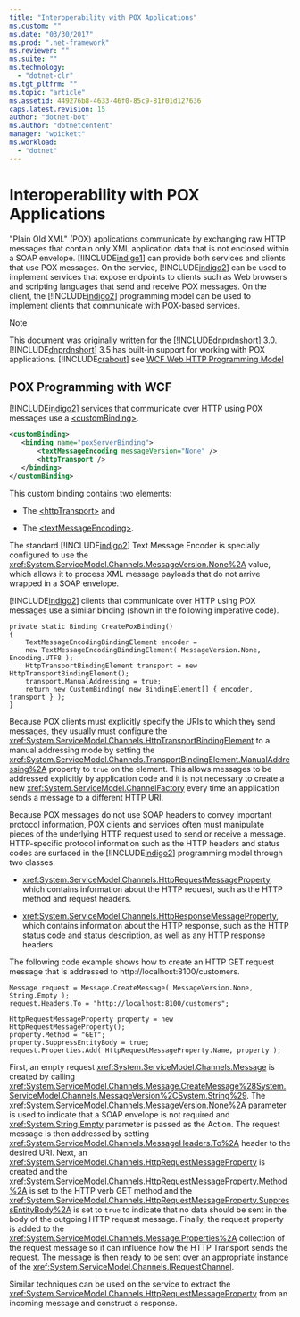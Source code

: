 ```yaml
---
title: "Interoperability with POX Applications"
ms.custom: ""
ms.date: "03/30/2017"
ms.prod: ".net-framework"
ms.reviewer: ""
ms.suite: ""
ms.technology: 
  - "dotnet-clr"
ms.tgt_pltfrm: ""
ms.topic: "article"
ms.assetid: 449276b8-4633-46f0-85c9-81f01d127636
caps.latest.revision: 15
author: "dotnet-bot"
ms.author: "dotnetcontent"
manager: "wpickett"
ms.workload: 
  - "dotnet"
---
```

# Interoperability with POX Applications
"Plain Old XML" (POX) applications communicate by exchanging raw HTTP messages that contain only XML application data that is not enclosed within a SOAP envelope. [!INCLUDE[indigo1](../../../../includes/indigo1-md.md)] can provide both services and clients that use POX messages. On the service, [!INCLUDE[indigo2](../../../../includes/indigo2-md.md)] can be used to implement services that expose endpoints to clients such as Web browsers and scripting languages that send and receive POX messages. On the client, the [!INCLUDE[indigo2](../../../../includes/indigo2-md.md)] programming model can be used to implement clients that communicate with POX-based services.  
  
> [!NOTE]
>  This document was originally written for the [!INCLUDE[dnprdnshort](../../../../includes/dnprdnshort-md.md)] 3.0.  [!INCLUDE[dnprdnshort](../../../../includes/dnprdnshort-md.md)] 3.5 has built-in support for working with POX applications. [!INCLUDE[crabout](../../../../includes/crabout-md.md)] see [WCF Web HTTP Programming Model](../../../../docs/framework/wcf/feature-details/wcf-web-http-programming-model.md)  
  
## POX Programming with WCF  
 [!INCLUDE[indigo2](../../../../includes/indigo2-md.md)] services that communicate over HTTP using POX messages use a [\<customBinding>](../../../../docs/framework/configure-apps/file-schema/wcf/custombinding.md).  
  
```xml  
<customBinding>  
   <binding name="poxServerBinding">  
       <textMessageEncoding messageVersion="None" />  
       <httpTransport />  
   </binding>  
</customBinding>  
```  
  
 This custom binding contains two elements:  
  
-   The [\<httpTransport>](../../../../docs/framework/configure-apps/file-schema/wcf/httptransport.md) and  
  
-   The [\<textMessageEncoding>](../../../../docs/framework/configure-apps/file-schema/wcf/textmessageencoding.md).  
  
 The standard [!INCLUDE[indigo2](../../../../includes/indigo2-md.md)] Text Message Encoder is specially configured to use the <xref:System.ServiceModel.Channels.MessageVersion.None%2A> value, which allows it to process XML message payloads that do not arrive wrapped in a SOAP envelope.  
  
 [!INCLUDE[indigo2](../../../../includes/indigo2-md.md)] clients that communicate over HTTP using POX messages use a similar binding (shown in the following imperative code).  
  
```  
private static Binding CreatePoxBinding()  
{  
    TextMessageEncodingBindingElement encoder =   
    new TextMessageEncodingBindingElement( MessageVersion.None, Encoding.UTF8 );  
    HttpTransportBindingElement transport = new HttpTransportBindingElement();  
    transport.ManualAddressing = true;  
    return new CustomBinding( new BindingElement[] { encoder, transport } );  
}   
```  
  
 Because POX clients must explicitly specify the URIs to which they send messages, they usually must configure the <xref:System.ServiceModel.Channels.HttpTransportBindingElement> to a manual addressing mode by setting the <xref:System.ServiceModel.Channels.TransportBindingElement.ManualAddressing%2A> property to `true` on the element. This allows messages to be addressed explicitly by application code and it is not necessary to create a new <xref:System.ServiceModel.ChannelFactory> every time an application sends a message to a different HTTP URI.  
  
 Because POX messages do not use SOAP headers to convey important protocol information, POX clients and services often must manipulate pieces of the underlying HTTP request used to send or receive a message. HTTP-specific protocol information such as the HTTP headers and status codes are surfaced in the [!INCLUDE[indigo2](../../../../includes/indigo2-md.md)] programming model through two classes:  
  
-   <xref:System.ServiceModel.Channels.HttpRequestMessageProperty>, which contains information about the HTTP request, such as the HTTP method and request headers.  
  
-   <xref:System.ServiceModel.Channels.HttpResponseMessageProperty>, which contains information about the HTTP response, such as the HTTP status code and status description, as well as any HTTP response headers.  
  
 The following code example shows how to create an HTTP GET request message that is addressed to http://localhost:8100/customers.  
  
```  
Message request = Message.CreateMessage( MessageVersion.None, String.Empty );  
request.Headers.To = "http://localhost:8100/customers";  
  
HttpRequestMessageProperty property = new HttpRequestMessageProperty();  
property.Method = "GET";  
property.SuppressEntityBody = true;  
request.Properties.Add( HttpRequestMessageProperty.Name, property );  
```  
  
 First, an empty request <xref:System.ServiceModel.Channels.Message> is created by calling <xref:System.ServiceModel.Channels.Message.CreateMessage%28System.ServiceModel.Channels.MessageVersion%2CSystem.String%29>. The <xref:System.ServiceModel.Channels.MessageVersion.None%2A> parameter is used to indicate that a SOAP envelope is not required and <xref:System.String.Empty> parameter is passed as the Action. The request message is then addressed by setting <xref:System.ServiceModel.Channels.MessageHeaders.To%2A> header to the desired URI. Next, an <xref:System.ServiceModel.Channels.HttpRequestMessageProperty> is created and the <xref:System.ServiceModel.Channels.HttpRequestMessageProperty.Method%2A> is set to the HTTP verb GET method and the <xref:System.ServiceModel.Channels.HttpRequestMessageProperty.SuppressEntityBody%2A> is set to `true` to indicate that no data should be sent in the body of the outgoing HTTP request message. Finally, the request property is added to the <xref:System.ServiceModel.Channels.Message.Properties%2A> collection of the request message so it can influence how the HTTP Transport sends the request. The message is then ready to be sent over an appropriate instance of the <xref:System.ServiceModel.Channels.IRequestChannel>.  
  
 Similar techniques can be used on the service to extract the <xref:System.ServiceModel.Channels.HttpRequestMessageProperty> from an incoming message and construct a response.
